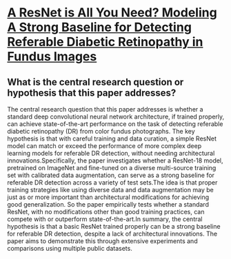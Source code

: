 # [A ResNet is All You Need? Modeling A Strong Baseline for Detecting   Referable Diabetic Retinopathy in Fundus Images](https://arxiv.org/abs/2210.03180)

## What is the central research question or hypothesis that this paper addresses?

The central research question that this paper addresses is whether a standard deep convolutional neural network architecture, if trained properly, can achieve state-of-the-art performance on the task of detecting referable diabetic retinopathy (DR) from color fundus photographs. The key hypothesis is that with careful training and data curation, a simple ResNet model can match or exceed the performance of more complex deep learning models for referable DR detection, without needing architectural innovations.Specifically, the paper investigates whether a ResNet-18 model, pretrained on ImageNet and fine-tuned on a diverse multi-source training set with calibrated data augmentation, can serve as a strong baseline for referable DR detection across a variety of test sets.The idea is that proper training strategies like using diverse data and data augmentation may be just as or more important than architectural modifications for achieving good generalization. So the paper empirically tests whether a standard ResNet, with no modifications other than good training practices, can compete with or outperform state-of-the-art.In summary, the central hypothesis is that a basic ResNet trained properly can be a strong baseline for referable DR detection, despite a lack of architectural innovations. The paper aims to demonstrate this through extensive experiments and comparisons using multiple public datasets.
